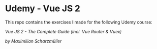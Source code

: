 # Udemy - Vue JS 2

This repo contains the exercises I made for the following Udemy course:

_Vue JS 2 - The Complete Guide (incl. Vue Router & Vuex)_

_by Maximilian Scharzmüller_

